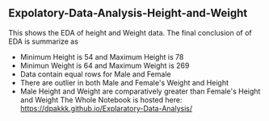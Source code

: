 ## Expolatory-Data-Analysis-Height-and-Weight
This shows the EDA of height and Weight data. The final conclusion of of EDA is summarize as
* Minimum Height is 54 and Maximum Height is 78
* Minimun Weight is 64 and Maximum Weight is 269
* Data contain equal rows for Male and Female
* There are outlier in both Male and Female's Weight and Height
* Male Height and Weight are comparatively greater than Female's Height and Weight
 The Whole  Notebook is hosted here:
 https://dpakkk.github.io/Explaratory-Data-Analysis/
 


